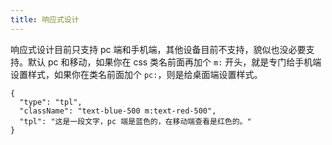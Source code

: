 ```yaml
---
title: 响应式设计
---
```


响应式设计目前只支持 pc 端和手机端，其他设备目前不支持，貌似也没必要支持。默认 pc 和移动，如果你在 css 类名前面再加个 `m:` 开头，就是专门给手机端设置样式，如果你在类名前面加个 `pc:`，则是给桌面端设置样式。

<!-- ```html
<div class="text-black-500 m:text-red-500">
  这是一段文字，pc 端我是黑色的，在移动端查看，我是红色的。
</div>
``` -->

```schema:height="100" scope="body"
{
  "type": "tpl",
  "className": "text-blue-500 m:text-red-500",
  "tpl": "这是一段文字，pc 端是蓝色的，在移动端查看是红色的。"
}
```
